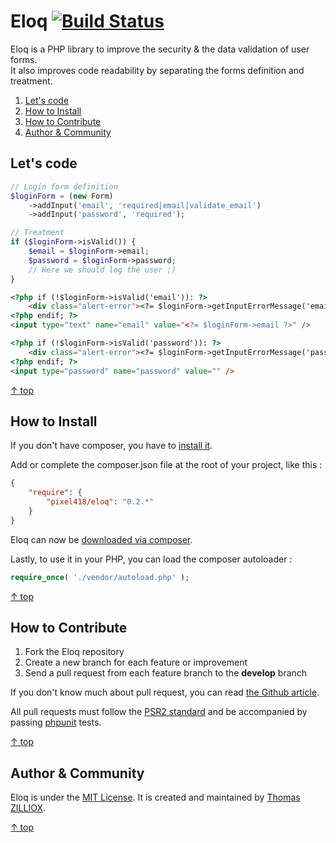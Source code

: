 Eloq [![Build Status](https://secure.travis-ci.org/Pixel418/Eloq.png)](http://travis-ci.org/Pixel418/Eloq)
======

Eloq is a PHP library to improve the security & the data validation of user forms.<br>
It also improves code readability by separating the forms definition and treatment.

1. [Let's code](#lets-code)
2. [How to Install](#how-to-install)
3. [How to Contribute](#how-to-contribute)
4. [Author & Community](#author--community)



Let's code
--------

```php
// Login form definition
$loginForm = (new Form)
    ->addInput('email', 'required|email|validate_email')
    ->addInput('password', 'required');

// Treatment
if ($loginForm->isValid()) {
    $email = $loginForm->email;
    $password = $loginForm->password;
    // Here we should log the user ;)
}
```
```html
<?php if (!$loginForm->isValid('email')): ?>
	<div class="alert-error"><?= $loginForm->getInputErrorMessage('email') ?></div>
<?php endif; ?>
<input type="text" name="email" value="<?= $loginForm->email ?>" />

<?php if (!$loginForm->isValid('password')): ?>
	<div class="alert-error"><?= $loginForm->getInputErrorMessage('password') ?></div>
<?php endif; ?>
<input type="password" name="password" value="" />
```

[&uarr; top](#readme)



How to Install
--------

If you don't have composer, you have to [install it](http://getcomposer.org/doc/01-basic-usage.md#installation).  

Add or complete the composer.json file at the root of your project, like this :

```json
{
    "require": {
        "pixel418/eloq": "0.2.*"
    }
}
```

Eloq can now be [downloaded via composer](http://getcomposer.org/doc/01-basic-usage.md#installing-dependencies).

Lastly, to use it in your PHP, you can load the composer autoloader :

```php
require_once( './vendor/autoload.php' );
```

[&uarr; top](#readme)



How to Contribute
--------

1. Fork the Eloq repository
2. Create a new branch for each feature or improvement
3. Send a pull request from each feature branch to the **develop** branch

If you don't know much about pull request, you can read [the Github article](https://help.github.com/articles/using-pull-requests).

All pull requests must follow the [PSR2 standard](https://github.com/php-fig/fig-standards/blob/master/accepted/PSR-2-coding-style-guide.md) and be accompanied by passing [phpunit](https://github.com/sebastianbergmann/phpunit/) tests.

[&uarr; top](#readme)



Author & Community
--------

Eloq is under the [MIT License](http://opensource.org/licenses/MIT).
It is created and maintained by [Thomas ZILLIOX](http://tzi.fr).

[&uarr; top](#readme)
